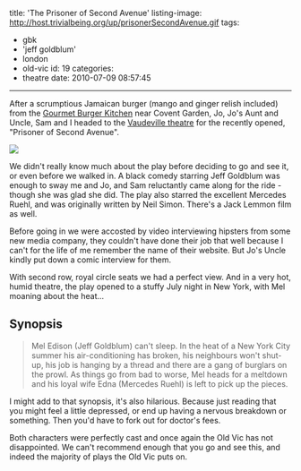 title: 'The Prisoner of Second Avenue'
listing-image: http://host.trivialbeing.org/up/prisonerSecondAvenue.gif
tags:
  - gbk
  - 'jeff goldblum'
  - london
  - old-vic
id: 19
categories:
  - theatre
date: 2010-07-09 08:57:45
---

After a scrumptious Jamaican burger (mango and ginger relish included) from the [Gourmet Burger Kitchen](http://4sq.com/a3pchq) near Covent Garden, Jo, Jo's Aunt and Uncle, Sam and I headed to the [Vaudeville theatre](http://foursquare.com/venue/143717) for the recently opened, "Prisoner of Second Avenue".

![](http://host.trivialbeing.org/up/prisonerSecondAvenue.gif)

We didn't really know much about the play before deciding to go and see it, or even before we walked in. A black comedy starring Jeff Goldblum was enough to sway me and Jo, and Sam reluctantly came along for the ride - though she was glad she did. The play also starred the excellent Mercedes Ruehl, and was originally written by Neil Simon. There's a Jack Lemmon film as well.

Before going in we were accosted by video interviewing hipsters from some new media company, they couldn't have done their job that well because I can't for the life of me remember the name of their website. But Jo's Uncle kindly put down a comic interview for them.

With second row, royal circle seats we had a perfect view. And in a very hot, humid theatre, the play opened to a stuffy July night in New York, with Mel moaning about the heat...

## Synopsis

> Mel Edison (Jeff Goldblum) can't sleep. In the heat of a New York City summer his air-conditioning has broken, his neighbours won't shut-up, his job is hanging by a thread and there are a gang of burglars on the prowl. As things go from bad to worse, Mel heads for a meltdown and his loyal wife Edna (Mercedes Ruehl) is left to pick up the pieces.

I might add to that synopsis, it's also hilarious. Because just reading that you might feel a little depressed, or end up having a nervous breakdown or something. Then you'd have to fork out for doctor's fees.

Both characters were perfectly cast and once again the Old Vic has not disappointed. We can't recommend enough that you go and see this, and indeed the majority of plays the Old Vic puts on.
